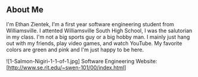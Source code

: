 ## About Me

I'm Ethan Zientek, I'm a first year software engineering student from Williamsville. I attented Williamsville South High School, I was the salutorian in my class. I'm not a big sports guy or a big hobby man. I mainly just hang out with my friends, play video games, and watch YouTube. My favorite colors are green and pink and I'm just happy to be here. 


![1-Salmon-Nigiri-1-1-of-1.jpg]
Software Engineering Website: [http://www.se.rit.edu/~swen-101/00/index.html]
